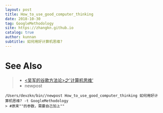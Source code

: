 ```yaml
---
layout: post
title: How_to_use_good_computer_thinking
date: 2018-10-30
tag: GoogleMethodology
site: https://zhangkn.github.io
catalog: true
author: kunnan
subtitle: 如何用好计算机思维?
---
```


















# See Also 

>* [<吴军的谷歌方法论>之'计算机思维‘](https://kunnan.github.io/2018/04/22/TheWayOfThinking/)
>* newpost 
>
```
/Users/devzkn/bin//newpost How_to_use_good_computer_thinking 如何用好计算机思维? -t GoogleMethodology
> #原来""的参数，需要自己加上""
```

